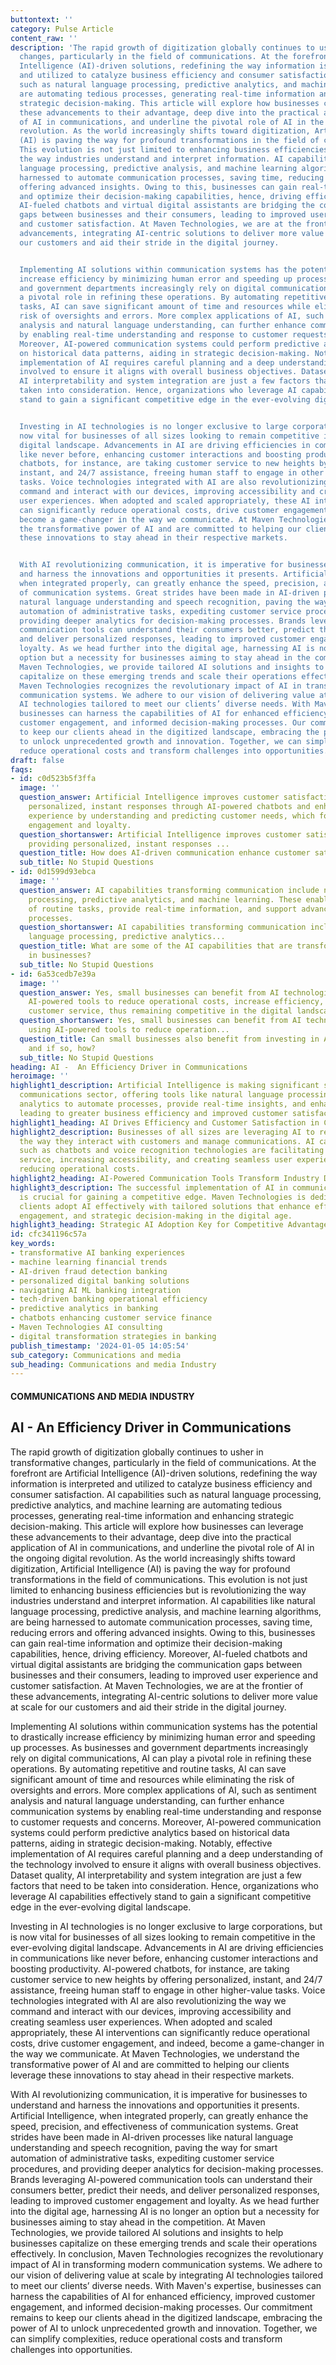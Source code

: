 ```yaml
---
buttontext: ''
category: Pulse Article
content_raw: ''
description: 'The rapid growth of digitization globally continues to usher in transformative
  changes, particularly in the field of communications. At the forefront are Artificial
  Intelligence (AI)-driven solutions, redefining the way information is interpreted
  and utilized to catalyze business efficiency and consumer satisfaction. AI capabilities
  such as natural language processing, predictive analytics, and machine learning
  are automating tedious processes, generating real-time information and enhancing
  strategic decision-making. This article will explore how businesses can leverage
  these advancements to their advantage, deep dive into the practical application
  of AI in communications, and underline the pivotal role of AI in the ongoing digital
  revolution. As the world increasingly shifts toward digitization, Artificial Intelligence
  (AI) is paving the way for profound transformations in the field of communications.
  This evolution is not just limited to enhancing business efficiencies but is revolutionizing
  the way industries understand and interpret information. AI capabilities like natural
  language processing, predictive analysis, and machine learning algorithms, are being
  harnessed to automate communication processes, saving time, reducing errors and
  offering advanced insights. Owing to this, businesses can gain real-time information
  and optimize their decision-making capabilities, hence, driving efficiency. Moreover,
  AI-fueled chatbots and virtual digital assistants are bridging the communication
  gaps between businesses and their consumers, leading to improved user experience
  and customer satisfaction. At Maven Technologies, we are at the frontier of these
  advancements, integrating AI-centric solutions to deliver more value at scale for
  our customers and aid their stride in the digital journey.


  Implementing AI solutions within communication systems has the potential to drastically
  increase efficiency by minimizing human error and speeding up processes. As businesses
  and government departments increasingly rely on digital communications, AI can play
  a pivotal role in refining these operations. By automating repetitive and routine
  tasks, AI can save significant amount of time and resources while eliminating the
  risk of oversights and errors. More complex applications of AI, such as sentiment
  analysis and natural language understanding, can further enhance communication systems
  by enabling real-time understanding and response to customer requests and concerns.
  Moreover, AI-powered communication systems could perform predictive analytics based
  on historical data patterns, aiding in strategic decision-making. Notably, effective
  implementation of AI requires careful planning and a deep understanding of the technology
  involved to ensure it aligns with overall business objectives. Dataset quality,
  AI interpretability and system integration are just a few factors that need to be
  taken into consideration. Hence, organizations who leverage AI capabilities effectively
  stand to gain a significant competitive edge in the ever-evolving digital landscape.


  Investing in AI technologies is no longer exclusive to large corporations, but is
  now vital for businesses of all sizes looking to remain competitive in the ever-evolving
  digital landscape. Advancements in AI are driving efficiencies in communications
  like never before, enhancing customer interactions and boosting productivity. AI-powered
  chatbots, for instance, are taking customer service to new heights by offering personalized,
  instant, and 24/7 assistance, freeing human staff to engage in other higher-value
  tasks. Voice technologies integrated with AI are also revolutionizing the way we
  command and interact with our devices, improving accessibility and creating seamless
  user experiences. When adopted and scaled appropriately, these AI interventions
  can significantly reduce operational costs, drive customer engagement, and indeed,
  become a game-changer in the way we communicate. At Maven Technologies, we understand
  the transformative power of AI and are committed to helping our clients leverage
  these innovations to stay ahead in their respective markets.


  With AI revolutionizing communication, it is imperative for businesses to understand
  and harness the innovations and opportunities it presents. Artificial Intelligence,
  when integrated properly, can greatly enhance the speed, precision, and effectiveness
  of communication systems. Great strides have been made in AI-driven processes like
  natural language understanding and speech recognition, paving the way for smart
  automation of administrative tasks, expediting customer service procedures, and
  providing deeper analytics for decision-making processes. Brands leveraging AI-powered
  communication tools can understand their consumers better, predict their needs,
  and deliver personalized responses, leading to improved customer engagement and
  loyalty. As we head further into the digital age, harnessing AI is no longer an
  option but a necessity for businesses aiming to stay ahead in the competition. At
  Maven Technologies, we provide tailored AI solutions and insights to help businesses
  capitalize on these emerging trends and scale their operations effectively. In conclusion,
  Maven Technologies recognizes the revolutionary impact of AI in transforming modern
  communication systems. We adhere to our vision of delivering value at scale by integrating
  AI technologies tailored to meet our clients’ diverse needs. With Maven''s expertise,
  businesses can harness the capabilities of AI for enhanced efficiency, improved
  customer engagement, and informed decision-making processes. Our commitment remains
  to keep our clients ahead in the digitized landscape, embracing the power of AI
  to unlock unprecedented growth and innovation. Together, we can simplify complexities,
  reduce operational costs and transform challenges into opportunities.'
draft: false
faqs:
- id: c0d523b5f3ffa
  image: ''
  question_answer: Artificial Intelligence improves customer satisfaction by providing
    personalized, instant responses through AI-powered chatbots and enhances user
    experience by understanding and predicting customer needs, which fosters customer
    engagement and loyalty.
  question_shortanswer: Artificial Intelligence improves customer satisfaction by
    providing personalized, instant responses ...
  question_title: How does AI-driven communication enhance customer satisfaction?
  sub_title: No Stupid Questions
- id: 0d1599d93ebca
  image: ''
  question_answer: AI capabilities transforming communication include natural language
    processing, predictive analytics, and machine learning. These enable the automation
    of routine tasks, provide real-time information, and support advanced decision-making
    processes.
  question_shortanswer: AI capabilities transforming communication include natural
    language processing, predictive analytics...
  question_title: What are some of the AI capabilities that are transforming communication
    in businesses?
  sub_title: No Stupid Questions
- id: 6a53cedb7e39a
  image: ''
  question_answer: Yes, small businesses can benefit from AI technologies by using
    AI-powered tools to reduce operational costs, increase efficiency, and improve
    customer service, thus remaining competitive in the digital landscape.
  question_shortanswer: Yes, small businesses can benefit from AI technologies by
    using AI-powered tools to reduce operation...
  question_title: Can small businesses also benefit from investing in AI technologies,
    and if so, how?
  sub_title: No Stupid Questions
heading: AI -  An Efficiency Driver in Communications
heroimage: ''
highlight1_description: Artificial Intelligence is making significant strides in the
  communications sector, offering tools like natural language processing and predictive
  analytics to automate processes, provide real-time insights, and enhance decision-making,
  leading to greater business efficiency and improved customer satisfaction.
highlight1_heading: AI Drives Efficiency and Customer Satisfaction in Communications
highlight2_description: Businesses of all sizes are leveraging AI to revolutionize
  the way they interact with customers and manage communications. AI capabilities
  such as chatbots and voice recognition technologies are facilitating better customer
  service, increasing accessibility, and creating seamless user experiences while
  reducing operational costs.
highlight2_heading: AI-Powered Communication Tools Transform Industry Dynamics
highlight3_description: The successful implementation of AI in communication systems
  is crucial for gaining a competitive edge. Maven Technologies is dedicated to helping
  clients adopt AI effectively with tailored solutions that enhance efficiency, customer
  engagement, and strategic decision-making in the digital age.
highlight3_heading: Strategic AI Adoption Key for Competitive Advantage
id: cfc341196c57a
key_words:
- transformative AI banking experiences
- machine learning financial trends
- AI-driven fraud detection banking
- personalized digital banking solutions
- navigating AI ML banking integration
- tech-driven banking operational efficiency
- predictive analytics in banking
- chatbots enhancing customer service finance
- Maven Technologies AI consulting
- digital transformation strategies in banking
publish_timestamp: '2024-01-05 14:05:54'
sub_category: Communications and media
sub_heading: Communications and media Industry
---
```


#### COMMUNICATIONS AND MEDIA INDUSTRY
## AI -  An Efficiency Driver in Communications
The rapid growth of digitization globally continues to usher in transformative changes, particularly in the field of communications. At the forefront are Artificial Intelligence (AI)-driven solutions, redefining the way information is interpreted and utilized to catalyze business efficiency and consumer satisfaction. AI capabilities such as natural language processing, predictive analytics, and machine learning are automating tedious processes, generating real-time information and enhancing strategic decision-making. This article will explore how businesses can leverage these advancements to their advantage, deep dive into the practical application of AI in communications, and underline the pivotal role of AI in the ongoing digital revolution. As the world increasingly shifts toward digitization, Artificial Intelligence (AI) is paving the way for profound transformations in the field of communications. This evolution is not just limited to enhancing business efficiencies but is revolutionizing the way industries understand and interpret information. AI capabilities like natural language processing, predictive analysis, and machine learning algorithms, are being harnessed to automate communication processes, saving time, reducing errors and offering advanced insights. Owing to this, businesses can gain real-time information and optimize their decision-making capabilities, hence, driving efficiency. Moreover, AI-fueled chatbots and virtual digital assistants are bridging the communication gaps between businesses and their consumers, leading to improved user experience and customer satisfaction. At Maven Technologies, we are at the frontier of these advancements, integrating AI-centric solutions to deliver more value at scale for our customers and aid their stride in the digital journey.

Implementing AI solutions within communication systems has the potential to drastically increase efficiency by minimizing human error and speeding up processes. As businesses and government departments increasingly rely on digital communications, AI can play a pivotal role in refining these operations. By automating repetitive and routine tasks, AI can save significant amount of time and resources while eliminating the risk of oversights and errors. More complex applications of AI, such as sentiment analysis and natural language understanding, can further enhance communication systems by enabling real-time understanding and response to customer requests and concerns. Moreover, AI-powered communication systems could perform predictive analytics based on historical data patterns, aiding in strategic decision-making. Notably, effective implementation of AI requires careful planning and a deep understanding of the technology involved to ensure it aligns with overall business objectives. Dataset quality, AI interpretability and system integration are just a few factors that need to be taken into consideration. Hence, organizations who leverage AI capabilities effectively stand to gain a significant competitive edge in the ever-evolving digital landscape.

Investing in AI technologies is no longer exclusive to large corporations, but is now vital for businesses of all sizes looking to remain competitive in the ever-evolving digital landscape. Advancements in AI are driving efficiencies in communications like never before, enhancing customer interactions and boosting productivity. AI-powered chatbots, for instance, are taking customer service to new heights by offering personalized, instant, and 24/7 assistance, freeing human staff to engage in other higher-value tasks. Voice technologies integrated with AI are also revolutionizing the way we command and interact with our devices, improving accessibility and creating seamless user experiences. When adopted and scaled appropriately, these AI interventions can significantly reduce operational costs, drive customer engagement, and indeed, become a game-changer in the way we communicate. At Maven Technologies, we understand the transformative power of AI and are committed to helping our clients leverage these innovations to stay ahead in their respective markets.

With AI revolutionizing communication, it is imperative for businesses to understand and harness the innovations and opportunities it presents. Artificial Intelligence, when integrated properly, can greatly enhance the speed, precision, and effectiveness of communication systems. Great strides have been made in AI-driven processes like natural language understanding and speech recognition, paving the way for smart automation of administrative tasks, expediting customer service procedures, and providing deeper analytics for decision-making processes. Brands leveraging AI-powered communication tools can understand their consumers better, predict their needs, and deliver personalized responses, leading to improved customer engagement and loyalty. As we head further into the digital age, harnessing AI is no longer an option but a necessity for businesses aiming to stay ahead in the competition. At Maven Technologies, we provide tailored AI solutions and insights to help businesses capitalize on these emerging trends and scale their operations effectively. In conclusion, Maven Technologies recognizes the revolutionary impact of AI in transforming modern communication systems. We adhere to our vision of delivering value at scale by integrating AI technologies tailored to meet our clients’ diverse needs. With Maven's expertise, businesses can harness the capabilities of AI for enhanced efficiency, improved customer engagement, and informed decision-making processes. Our commitment remains to keep our clients ahead in the digitized landscape, embracing the power of AI to unlock unprecedented growth and innovation. Together, we can simplify complexities, reduce operational costs and transform challenges into opportunities.
